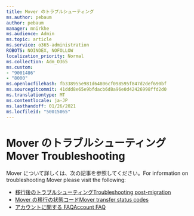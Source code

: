 ```yaml
---
title: Mover のトラブルシューティング
ms.author: pebaum
author: pebaum
manager: mnirkhe
ms.audience: Admin
ms.topic: article
ms.service: o365-administration
ROBOTS: NOINDEX, NOFOLLOW
localization_priority: Normal
ms.collection: Adm_O365
ms.custom:
- "9001486"
- "8000"
ms.openlocfilehash: fb338955e981d64806cf098595f847d2def690bf
ms.sourcegitcommit: 41ddd8e65e9bfdacb6d8a96e0d42426998ffd2d0
ms.translationtype: MT
ms.contentlocale: ja-JP
ms.lasthandoff: 01/26/2021
ms.locfileid: "50015065"
---
```

# <a name="mover-troubleshooting"></a><span data-ttu-id="68b52-102">Mover のトラブルシューティング</span><span class="sxs-lookup"><span data-stu-id="68b52-102">Mover Troubleshooting</span></span>

<span data-ttu-id="68b52-103">Mover について詳しくは、次の記事を参照してください。</span><span class="sxs-lookup"><span data-stu-id="68b52-103">For information on troubleshooting Mover please visit the following:</span></span>

- [<span data-ttu-id="68b52-104">移行後のトラブルシューティング</span><span class="sxs-lookup"><span data-stu-id="68b52-104">Troubleshooting post-migration</span></span>](https://docs.microsoft.com/sharepointmigration/mover-post-migration-troubleshooting)  
- [<span data-ttu-id="68b52-105">Mover の移行の状態コード</span><span class="sxs-lookup"><span data-stu-id="68b52-105">Mover transfer status codes</span></span>](https://docs.microsoft.com/sharepointmigration/mover-transfer-status-codes)
- [<span data-ttu-id="68b52-106">アカウントに関する FAQ</span><span class="sxs-lookup"><span data-stu-id="68b52-106">Account FAQ</span></span>](https://docs.microsoft.com/sharepointmigration/mover-account-faq)
